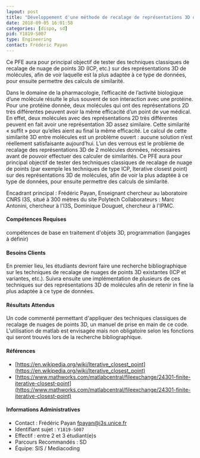 ```yaml
---
layout: post
title: "Développement d'une méthode de recalage de représentations 3D de molécules chimiques  "
date: 2018-09-05 16:01:58
categories: [dispo, sd]
pid: Y1819-S007
type: Engineering
contact: Frédéric Payan
---
```

       
 Ce PFE aura pour principal objectif de tester des techniques classiques de recalage de nuage de points 3D (ICP, etc.) sur des représentations 3D de molécules, afin de voir laquelle est la plus adaptée à ce type de données, pour ensuite permettre des calculs de similarité. 

Dans le domaine de la pharmacologie, l’efficacité de l’activité biologique d’une molécule résulte le plus souvent de son interaction avec une protéine. 
Pour une protéine donnée, deux molécules qui ont des représentations 2D très différentes peuvent avoir la même efficacité d’un point de vue médical. En effet, deux molécules avec des représentations 2D très différentes peuvent en fait avoir une représentation 3D assez similaire. Cette similarité « suffit » pour qu’elles aient au final la même efficacité. 
Le calcul de cette similarité 3D entre molécules est un problème ouvert : aucune solution n’est réellement satisfaisante aujourd’hui. L’un des verrous est le problème de recalage des représentations 3D de 2 molécules données, nécessaires avant de pouvoir effectuer des calculer de similarités. 
 Ce PFE aura pour principal objectif de tester des techniques classiques de recalage de nuage de points (par exemple les techniques de type ICP, Iterative closest point) sur des représentations 3D de molécules, afin de voir la plus adaptée à ce type de données, pour ensuite permettre des calculs de similarité. 

Encadrant principal : Frédéric Payan, Enseignant chercheur au laboratoire CNRS I3S, situé à 300 mètres du site Polytech 
Collaborateurs : Marc Antonini, chercheur à l'I3S, Dominique Douguet, chercheur à l'IPMC.  


#### Compétences Requises
compétences de base en traitement d'objets 3D, programmation (langages à définir) 



     

#### Besoins Clients
En premier lieu, les étudiants devront faire une recherche bibliographique sur les techniques de recalage de nuages de points 3D existantes (ICP et variantes, etc.).
Suivra ensuite une implémentation de plusieurs de ces techniques sur des représentations 3D de molécules afin de retenir in fine la plus adaptée à ce type de données.    

#### Résultats Attendus
Un code commenté permettant d'appliquer des techniques classiques de recalage de nuages de points 3D, un manuel de prise en main de ce code. L'utilisation de matlab est envisagée mais non obligatoire selon les fonctions qui seront trouvés lors de la recherche bibliographique.

#### Références

  * [https://en.wikipedia.org/wiki/Iterative_closest_point](https://en.wikipedia.org/wiki/Iterative_closest_point)
  * [https://www.mathworks.com/matlabcentral/fileexchange/24301-finite-iterative-closest-point](https://www.mathworks.com/matlabcentral/fileexchange/24301-finite-iterative-closest-point)

#### Informations Administratives
  * Contact : Frédéric Payan <fpayan@i3s.unice.fr>
  * Identifiant sujet : `Y1819-S007`
  * Effectif : entre 2 et 3 étudiant(e)s
  * Parcours Recommandés : SD
  * Équipe: SIS / Mediacoding

     